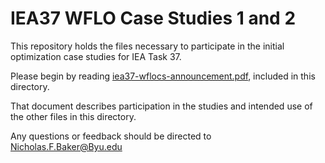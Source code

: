 IEA37 WFLO Case Studies 1 and 2
===============================

This repository holds the files necessary to participate in the initial optimization case studies for IEA Task 37.

Please begin by reading [iea37-wflocs-announcement.pdf](https://github.com/byuflowlab/iea37-wflo-casestudies/blob/master/iea37-wflocs-announcement.pdf), included in this directory.

That document describes participation in the studies and intended use of the other files in this directory.

Any questions or feedback should be directed to Nicholas.F.Baker@Byu.edu
